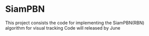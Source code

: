 # SiamPBN
This project consists the code for implementing the SiamPBN(RBN) algorithm for visual tracking
Code will released by June 
